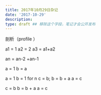 ```yaml
---
title: 2017年10月29日杂记
date: '2017-10-29'
description:
type: draft ## 移除这个字段，笔记才会公开发布
---
```


剖析（profile ）


a1 = 1
a2 = 2
a3 = a1+a2

an = an-2 +an-1

a = 1
b = a

a = 1
b = 1
for n
c = b;
b = b + a
a = c


c = b
b = b + a
a = c
